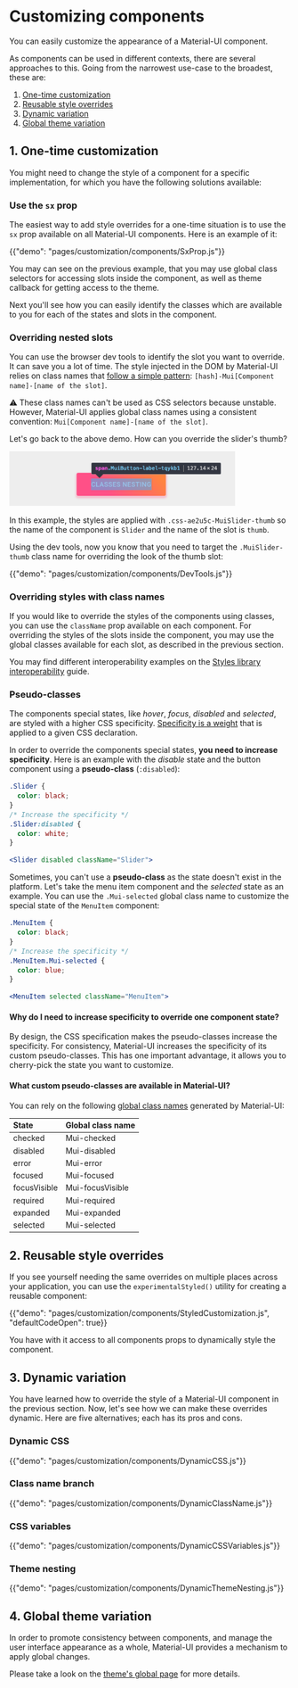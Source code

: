 # Customizing components

<p class="description">You can easily customize the appearance of a Material-UI component.</p>

As components can be used in different contexts, there are several approaches to this. Going from the narrowest use-case to the broadest, these are:

1. [One-time customization](#1-one-time-customization)
1. [Reusable style overrides](#2-reusable-style-overrides)
1. [Dynamic variation](#3-dynamic-variation)
1. [Global theme variation](#4-global-theme-variation)

## 1. One-time customization

You might need to change the style of a component for a specific implementation, for which you have the following solutions available:

### Use the `sx` prop

The easiest way to add style overrides for a one-time situation is to use the `sx` prop available on all Material-UI components. Here is an example of it:

{{"demo": "pages/customization/components/SxProp.js"}}

You may can see on the previous example, that you may use global class selectors for accessing slots inside the component, as well as theme callback for getting access to the theme.

Next you'll see how you can easily identify the classes which are available to you for each of the states and slots in the component.

### Overriding nested slots

You can use the browser dev tools to identify the slot you want to override. It can save you a lot of time.
The style injected in the DOM by Material-UI relies on class names that [follow a simple pattern](/styles/advanced/#class-names):
`[hash]-Mui[Component name]-[name of the slot]`.

⚠️ These class names can't be used as CSS selectors because unstable.
However, Material-UI applies global class names using a consistent convention: `Mui[Component name]-[name of the slot]`.

Let's go back to the above demo. How can you override the slider's thumb?

<img src="/static/images/customization/dev-tools.png" alt="dev-tools" width="406" />

In this example, the styles are applied with `.css-ae2u5c-MuiSlider-thumb` so the name of the component is `Slider` and the name of the slot is `thumb`.

Using the dev tools, now you know that you need to target the `.MuiSlider-thumb` class name for overriding the look of the thumb slot:

{{"demo": "pages/customization/components/DevTools.js"}}

### Overriding styles with class names

If you would like to override the styles of the components using classes, you can use the `className` prop available on each component. For overriding the styles of the slots inside the component, you may use the global classes available for each slot, as described in the previous section.

You may find different interoperability examples on the [Styles library interoperability](/guides/interoperability/) guide.

### Pseudo-classes

The components special states, like _hover_, _focus_, _disabled_ and _selected_, are styled with a higher CSS specificity.
[Specificity is a weight](https://developer.mozilla.org/en-US/docs/Web/CSS/Specificity) that is applied to a given CSS declaration.

In order to override the components special states, **you need to increase specificity**.
Here is an example with the _disable_ state and the button component using a **pseudo-class** (`:disabled`):

```css
.Slider {
  color: black;
}
/* Increase the specificity */
.Slider:disabled {
  color: white;
}
```

```jsx
<Slider disabled className="Slider">
```

Sometimes, you can't use a **pseudo-class** as the state doesn't exist in the platform.
Let's take the menu item component and the _selected_ state as an example.
You can use the `.Mui-selected` global class name to customize the special state of the `MenuItem` component:

```css
.MenuItem {
  color: black;
}
/* Increase the specificity */
.MenuItem.Mui-selected {
  color: blue;
}
```

```jsx
<MenuItem selected className="MenuItem">
```

#### Why do I need to increase specificity to override one component state?

By design, the CSS specification makes the pseudo-classes increase the specificity.
For consistency, Material-UI increases the specificity of its custom pseudo-classes.
This has one important advantage, it allows you to cherry-pick the state you want to customize.

#### What custom pseudo-classes are available in Material-UI?

You can rely on the following [global class names](/styles/advanced/#with-material-ui-core) generated by Material-UI:

| State        | Global class name |
| :----------- | :---------------- |
| checked      | Mui-checked       |
| disabled     | Mui-disabled      |
| error        | Mui-error         |
| focused      | Mui-focused       |
| focusVisible | Mui-focusVisible  |
| required     | Mui-required      |
| expanded     | Mui-expanded      |
| selected     | Mui-selected      |

## 2. Reusable style overrides

If you see yourself needing the same overrides on multiple places across your application, you can use the `experimentalStyled()` utility for creating a reusable component:

{{"demo": "pages/customization/components/StyledCustomization.js", "defaultCodeOpen": true}}

You have with it access to all components props to dynamically style the component.

## 3. Dynamic variation

You have learned how to override the style of a Material-UI component in the previous section.
Now, let's see how we can make these overrides dynamic.
Here are five alternatives; each has its pros and cons.

### Dynamic CSS

{{"demo": "pages/customization/components/DynamicCSS.js"}}

### Class name branch

{{"demo": "pages/customization/components/DynamicClassName.js"}}

### CSS variables

{{"demo": "pages/customization/components/DynamicCSSVariables.js"}}

### Theme nesting

{{"demo": "pages/customization/components/DynamicThemeNesting.js"}}

## 4. Global theme variation

In order to promote consistency between components, and manage the user interface appearance as a whole, Material-UI provides a mechanism to apply global changes.

Please take a look on the [theme's global page](/customization/globals/) for more details.
